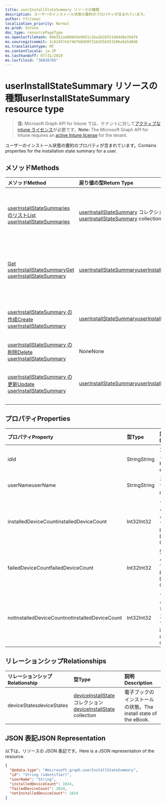 ```yaml
---
title: userInstallStateSummary リソースの種類
description: ユーザーのインストール状態の要約のプロパティが含まれています。
author: tfitzmac
localization_priority: Normal
ms.prod: Intune
doc_type: resourcePageType
ms.openlocfilehash: 04b551a408843e9951c2ba2626551464d8e356f6
ms.sourcegitcommit: 2c62457e57467b8d50f21b255b553106a9a5d8d6
ms.translationtype: MT
ms.contentlocale: ja-JP
ms.lasthandoff: 07/31/2019
ms.locfileid: "36028785"
---
```

# <a name="userinstallstatesummary-resource-type"></a><span data-ttu-id="6bc5e-103">userInstallStateSummary リソースの種類</span><span class="sxs-lookup"><span data-stu-id="6bc5e-103">userInstallStateSummary resource type</span></span>

> <span data-ttu-id="6bc5e-104">**注:** Microsoft Graph API for Intune では、テナントに対して[アクティブな intune ライセンス](https://go.microsoft.com/fwlink/?linkid=839381)が必要です。</span><span class="sxs-lookup"><span data-stu-id="6bc5e-104">**Note:** The Microsoft Graph API for Intune requires an [active Intune license](https://go.microsoft.com/fwlink/?linkid=839381) for the tenant.</span></span>

<span data-ttu-id="6bc5e-105">ユーザーのインストール状態の要約のプロパティが含まれています。</span><span class="sxs-lookup"><span data-stu-id="6bc5e-105">Contains properties for the installation state summary for a user.</span></span>

## <a name="methods"></a><span data-ttu-id="6bc5e-106">メソッド</span><span class="sxs-lookup"><span data-stu-id="6bc5e-106">Methods</span></span>
|<span data-ttu-id="6bc5e-107">メソッド</span><span class="sxs-lookup"><span data-stu-id="6bc5e-107">Method</span></span>|<span data-ttu-id="6bc5e-108">戻り値の型</span><span class="sxs-lookup"><span data-stu-id="6bc5e-108">Return Type</span></span>|<span data-ttu-id="6bc5e-109">説明</span><span class="sxs-lookup"><span data-stu-id="6bc5e-109">Description</span></span>|
|:---|:---|:---|
|[<span data-ttu-id="6bc5e-110">userInstallStateSummaries のリスト</span><span class="sxs-lookup"><span data-stu-id="6bc5e-110">List userInstallStateSummaries</span></span>](../api/intune-books-userinstallstatesummary-list.md)|<span data-ttu-id="6bc5e-111">[userInstallStateSummary](../resources/intune-books-userinstallstatesummary.md) コレクション</span><span class="sxs-lookup"><span data-stu-id="6bc5e-111">[userInstallStateSummary](../resources/intune-books-userinstallstatesummary.md) collection</span></span>|<span data-ttu-id="6bc5e-112">[userInstallStateSummary](../resources/intune-books-userinstallstatesummary.md) オブジェクトのプロパティとリレーションシップをリストします。</span><span class="sxs-lookup"><span data-stu-id="6bc5e-112">List properties and relationships of the [userInstallStateSummary](../resources/intune-books-userinstallstatesummary.md) objects.</span></span>|
|[<span data-ttu-id="6bc5e-113">Get userInstallStateSummary</span><span class="sxs-lookup"><span data-stu-id="6bc5e-113">Get userInstallStateSummary</span></span>](../api/intune-books-userinstallstatesummary-get.md)|[<span data-ttu-id="6bc5e-114">userInstallStateSummary</span><span class="sxs-lookup"><span data-stu-id="6bc5e-114">userInstallStateSummary</span></span>](../resources/intune-books-userinstallstatesummary.md)|<span data-ttu-id="6bc5e-115">[userInstallStateSummary](../resources/intune-books-userinstallstatesummary.md) オブジェクトのプロパティとリレーションシップを読み取ります。</span><span class="sxs-lookup"><span data-stu-id="6bc5e-115">Read properties and relationships of the [userInstallStateSummary](../resources/intune-books-userinstallstatesummary.md) object.</span></span>|
|[<span data-ttu-id="6bc5e-116">userInstallStateSummary の作成</span><span class="sxs-lookup"><span data-stu-id="6bc5e-116">Create userInstallStateSummary</span></span>](../api/intune-books-userinstallstatesummary-create.md)|[<span data-ttu-id="6bc5e-117">userInstallStateSummary</span><span class="sxs-lookup"><span data-stu-id="6bc5e-117">userInstallStateSummary</span></span>](../resources/intune-books-userinstallstatesummary.md)|<span data-ttu-id="6bc5e-118">新しい [userInstallStateSummary](../resources/intune-books-userinstallstatesummary.md) オブジェクトを作成します。</span><span class="sxs-lookup"><span data-stu-id="6bc5e-118">Create a new [userInstallStateSummary](../resources/intune-books-userinstallstatesummary.md) object.</span></span>|
|[<span data-ttu-id="6bc5e-119">userInstallStateSummary の削除</span><span class="sxs-lookup"><span data-stu-id="6bc5e-119">Delete userInstallStateSummary</span></span>](../api/intune-books-userinstallstatesummary-delete.md)|<span data-ttu-id="6bc5e-120">None</span><span class="sxs-lookup"><span data-stu-id="6bc5e-120">None</span></span>|<span data-ttu-id="6bc5e-121">[userInstallStateSummary](../resources/intune-books-userinstallstatesummary.md) を削除します。</span><span class="sxs-lookup"><span data-stu-id="6bc5e-121">Deletes a [userInstallStateSummary](../resources/intune-books-userinstallstatesummary.md).</span></span>|
|[<span data-ttu-id="6bc5e-122">userInstallStateSummary の更新</span><span class="sxs-lookup"><span data-stu-id="6bc5e-122">Update userInstallStateSummary</span></span>](../api/intune-books-userinstallstatesummary-update.md)|[<span data-ttu-id="6bc5e-123">userInstallStateSummary</span><span class="sxs-lookup"><span data-stu-id="6bc5e-123">userInstallStateSummary</span></span>](../resources/intune-books-userinstallstatesummary.md)|<span data-ttu-id="6bc5e-124">[userInstallStateSummary](../resources/intune-books-userinstallstatesummary.md) オブジェクトのプロパティを更新します。</span><span class="sxs-lookup"><span data-stu-id="6bc5e-124">Update the properties of a [userInstallStateSummary](../resources/intune-books-userinstallstatesummary.md) object.</span></span>|

## <a name="properties"></a><span data-ttu-id="6bc5e-125">プロパティ</span><span class="sxs-lookup"><span data-stu-id="6bc5e-125">Properties</span></span>
|<span data-ttu-id="6bc5e-126">プロパティ</span><span class="sxs-lookup"><span data-stu-id="6bc5e-126">Property</span></span>|<span data-ttu-id="6bc5e-127">型</span><span class="sxs-lookup"><span data-stu-id="6bc5e-127">Type</span></span>|<span data-ttu-id="6bc5e-128">説明</span><span class="sxs-lookup"><span data-stu-id="6bc5e-128">Description</span></span>|
|:---|:---|:---|
|<span data-ttu-id="6bc5e-129">id</span><span class="sxs-lookup"><span data-stu-id="6bc5e-129">id</span></span>|<span data-ttu-id="6bc5e-130">String</span><span class="sxs-lookup"><span data-stu-id="6bc5e-130">String</span></span>|<span data-ttu-id="6bc5e-131">エンティティのキー。</span><span class="sxs-lookup"><span data-stu-id="6bc5e-131">Key of the entity.</span></span>|
|<span data-ttu-id="6bc5e-132">userName</span><span class="sxs-lookup"><span data-stu-id="6bc5e-132">userName</span></span>|<span data-ttu-id="6bc5e-133">String</span><span class="sxs-lookup"><span data-stu-id="6bc5e-133">String</span></span>|<span data-ttu-id="6bc5e-134">ユーザー名です。</span><span class="sxs-lookup"><span data-stu-id="6bc5e-134">User name.</span></span>|
|<span data-ttu-id="6bc5e-135">installedDeviceCount</span><span class="sxs-lookup"><span data-stu-id="6bc5e-135">installedDeviceCount</span></span>|<span data-ttu-id="6bc5e-136">Int32</span><span class="sxs-lookup"><span data-stu-id="6bc5e-136">Int32</span></span>|<span data-ttu-id="6bc5e-137">インストールされたデバイスの数です。</span><span class="sxs-lookup"><span data-stu-id="6bc5e-137">Installed Device Count.</span></span>|
|<span data-ttu-id="6bc5e-138">failedDeviceCount</span><span class="sxs-lookup"><span data-stu-id="6bc5e-138">failedDeviceCount</span></span>|<span data-ttu-id="6bc5e-139">Int32</span><span class="sxs-lookup"><span data-stu-id="6bc5e-139">Int32</span></span>|<span data-ttu-id="6bc5e-140">失敗したデバイスの数です。</span><span class="sxs-lookup"><span data-stu-id="6bc5e-140">Failed Device Count.</span></span>|
|<span data-ttu-id="6bc5e-141">notInstalledDeviceCount</span><span class="sxs-lookup"><span data-stu-id="6bc5e-141">notInstalledDeviceCount</span></span>|<span data-ttu-id="6bc5e-142">Int32</span><span class="sxs-lookup"><span data-stu-id="6bc5e-142">Int32</span></span>|<span data-ttu-id="6bc5e-143">インストールされていないデバイスの数です。</span><span class="sxs-lookup"><span data-stu-id="6bc5e-143">Not installed device count.</span></span>|

## <a name="relationships"></a><span data-ttu-id="6bc5e-144">リレーションシップ</span><span class="sxs-lookup"><span data-stu-id="6bc5e-144">Relationships</span></span>
|<span data-ttu-id="6bc5e-145">リレーションシップ</span><span class="sxs-lookup"><span data-stu-id="6bc5e-145">Relationship</span></span>|<span data-ttu-id="6bc5e-146">型</span><span class="sxs-lookup"><span data-stu-id="6bc5e-146">Type</span></span>|<span data-ttu-id="6bc5e-147">説明</span><span class="sxs-lookup"><span data-stu-id="6bc5e-147">Description</span></span>|
|:---|:---|:---|
|<span data-ttu-id="6bc5e-148">deviceStates</span><span class="sxs-lookup"><span data-stu-id="6bc5e-148">deviceStates</span></span>|<span data-ttu-id="6bc5e-149">[deviceInstallState](../resources/intune-books-deviceinstallstate.md) コレクション</span><span class="sxs-lookup"><span data-stu-id="6bc5e-149">[deviceInstallState](../resources/intune-books-deviceinstallstate.md) collection</span></span>|<span data-ttu-id="6bc5e-150">電子ブックのインストールの状態。</span><span class="sxs-lookup"><span data-stu-id="6bc5e-150">The install state of the eBook.</span></span>|

## <a name="json-representation"></a><span data-ttu-id="6bc5e-151">JSON 表記</span><span class="sxs-lookup"><span data-stu-id="6bc5e-151">JSON Representation</span></span>
<span data-ttu-id="6bc5e-152">以下は、リソースの JSON 表記です。</span><span class="sxs-lookup"><span data-stu-id="6bc5e-152">Here is a JSON representation of the resource.</span></span>
<!-- {
  "blockType": "resource",
  "keyProperty": "id",
  "@odata.type": "microsoft.graph.userInstallStateSummary"
}
-->
``` json
{
  "@odata.type": "#microsoft.graph.userInstallStateSummary",
  "id": "String (identifier)",
  "userName": "String",
  "installedDeviceCount": 1024,
  "failedDeviceCount": 1024,
  "notInstalledDeviceCount": 1024
}
```



